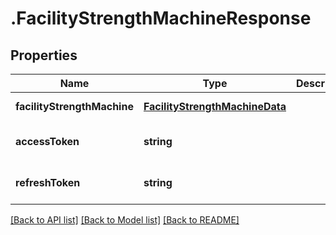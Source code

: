 # .FacilityStrengthMachineResponse

## Properties

Name | Type | Description | Notes
------------ | ------------- | ------------- | -------------
**facilityStrengthMachine** | [**FacilityStrengthMachineData**](FacilityStrengthMachineData.md) |  | [default to undefined]
**accessToken** | **string** |  | [optional] [default to undefined]
**refreshToken** | **string** |  | [optional] [default to undefined]


[[Back to API list]](../README.md#documentation-for-api-endpoints) [[Back to Model list]](../README.md#documentation-for-models) [[Back to README]](../README.md)
